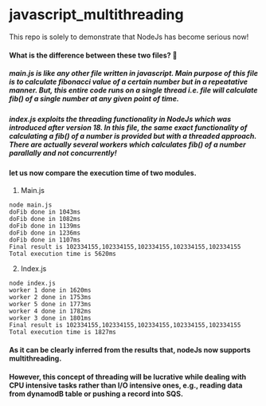 # javascript_multithreading

This repo is solely to demonstrate that NodeJs has become serious now!

#### What is the difference between these two files? 🧐

##### main.js is like any other file written in javascript. Main purpose of this file is to calculate fibonacci value of a certain number but in a repeatative manner. But, this entire code runs on a single thread i.e. file will calculate fib() of a single number at any given point of time.

##### index.js exploits the threading functionality in NodeJs which was introduced after version 18. In this file, the same exact functionality of calculating a fib() of a number is provided but with a threaded approach. There are actually several workers which calculates fib() of a number parallally and not concurrently!

#### let us now compare the execution time of two modules.

1. Main.js

```console
node main.js
doFib done in 1043ms
doFib done in 1082ms
doFib done in 1139ms
doFib done in 1236ms
doFib done in 1107ms
Final result is 102334155,102334155,102334155,102334155,102334155
Total execution time is 5620ms
```

2. Index.js

```console
node index.js
worker 1 done in 1620ms
worker 2 done in 1753ms
worker 5 done in 1773ms
worker 4 done in 1782ms
worker 3 done in 1801ms
Final result is 102334155,102334155,102334155,102334155,102334155
Total execution time is 1827ms
```

#### As it can be clearly inferred from the results that, nodeJs now supports multithreading.

#### However, this concept of threading will be lucrative while dealing with CPU intensive tasks rather than I/O intensive ones, e.g., reading data from dynamodB table or pushing a record into SQS.
